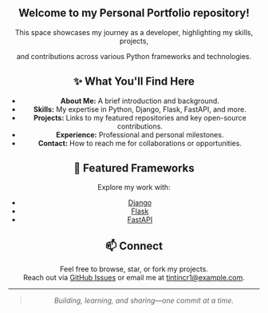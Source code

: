 <div align="center">

## Welcome to my Personal Portfolio repository!  
This space showcases my journey as a developer, highlighting my skills, projects, 

and contributions across various Python frameworks and technologies.  


## ✨ What You'll Find Here

- **About Me:** A brief introduction and background.
- **Skills:** My expertise in Python, Django, Flask, FastAPI, and more.
- **Projects:** Links to my featured repositories and key open-source contributions.
- **Experience:** Professional and personal milestones.
- **Contact:** How to reach me for collaborations or opportunities.

## 🚀 Featured Frameworks

Explore my work with:
- [Django](https://github.com/TINTINCR1/My_Django_Profile)
- [Flask](https://github.com/TINTINCR1/My_Flask_Profile)
- [FastAPI](https://github.com/TINTINCR1/My_FastAPI_Profile)

## 📫 Connect

Feel free to browse, star, or fork my projects.  
Reach out via [GitHub Issues](https://github.com/TINTINCR1/My_Profile/issues) or email me at tintincr1@example.com.

---

> _Building, learning, and sharing—one commit at a time._

